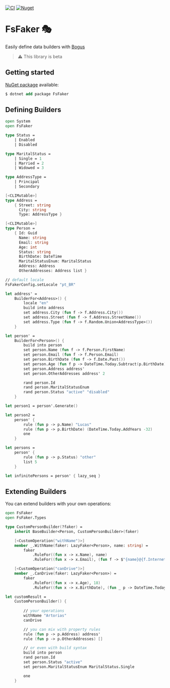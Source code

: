 [![CI](https://github.com/lucasteles/FsFaker/actions/workflows/ci.yml/badge.svg)](https://github.com/lucasteles/FsFaker/actions/workflows/ci.yml)
[![Nuget](https://img.shields.io/nuget/v/FsFaker.svg?style=flat)](https://www.nuget.org/packages/FsFaker)

# FsFaker 🎭

Easily define data builders with [Bogus](https://github.com/bchavez/Bogus)

> **⚠️** This library is beta

## Getting started

[NuGet package](https://www.nuget.org/packages/FsFaker) available:

```ps
$ dotnet add package FsFaker
```

## Defining Builders

```fsharp
open System
open FsFaker

type Status =
    | Enabled
    | Disabled

type MaritalStatus =
    | Single = 1
    | Married = 2
    | Widowed = 3

type AddressType =
    | Principal
    | Secondary

[<CLIMutable>]
type Address =
    { Street: string
      City: string
      Type: AddressType }

[<CLIMutable>]
type Person =
    { Id: Guid
      Name: string
      Email: string
      Age: int
      Status: string
      BirthDate: DateTime
      MaritalStatusEnum: MaritalStatus
      Address: Address
      OtherAddresses: Address list }

// default locale 
FsFakerConfig.setLocale "pt_BR"

let address' =
    BuilderFor<Address>() {
        locale "en"
        build into address
        set address.City (fun f -> f.Address.City())
        set address.Street (fun f -> f.Address.StreetName())
        set address.Type (fun f -> f.Random.Union<AddressType>())
    }

let person' =
    BuilderFor<Person>() {
        build into person
        set person.Name (fun f -> f.Person.FirstName)
        set person.Email (fun f -> f.Person.Email)
        set person.BirthDate (fun f -> f.Date.Past())
        set person.Age (fun f p -> DateTime.Today.Subtract(p.BirthDate).TotalDays |> int)
        set person.Address address'
        set person.OtherAddresses address' 2

        rand person.Id
        rand person.MaritalStatusEnum
        rand person.Status "active" "disabled"
    }

let person1 = person'.Generate()

let person2 =
    person' {
        rule (fun p -> p.Name) "Lucas"
        rule (fun p -> p.BirthDate) (DateTime.Today.AddYears -32)
        one
    }

let persons =
    person' {
        rule (fun p -> p.Status) "other"
        list 5
    }

let infinitePersons = person' { lazy_seq }
```

## Extending Builders

You can extend builders with your own operations:

```fsharp
open FsFaker
open FsFaker.Types

type CustomPersonBuilder(?faker) =
    inherit BaseBuilder<Person, CustomPersonBuilder>(faker)

    [<CustomOperation("withName")>]
    member _.WithName(faker: LazyFaker<Person>, name: string) =
        faker
            .RuleFor((fun x -> x.Name), name)
            .RuleFor((fun x -> x.Email), (fun f -> $"{name}@{f.Internet.DomainName()}.com"))

    [<CustomOperation("canDrive")>]
    member _.CanDrive(faker: LazyFaker<Person>) =
        faker
            .RuleFor((fun x -> x.Age), 18)
            .RuleFor((fun x -> x.BirthDate), (fun _ p -> DateTime.Today.AddYears(-p.Age)))

let customResult =
    CustomPersonBuilder() {
    
        // your operations
        withName "Artorias"
        canDrive

        // you can mix with property rules
        rule (fun p -> p.Address) address'
        rule (fun p -> p.OtherAddresses) []

        // or even with build syntax
        build into person
        rand person.Id
        set person.Status "active"
        set person.MaritalStatusEnum MaritalStatus.Single

        one
    }
```